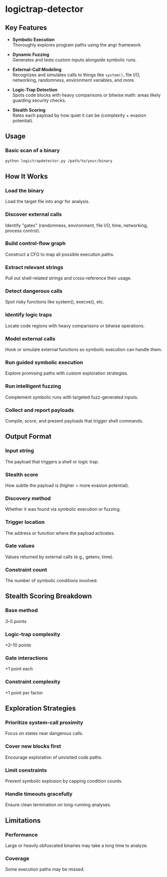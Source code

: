 # logictrap-detector

## Key Features

- **Symbolic Execution**  
  Thoroughly explores program paths using the angr framework.

- **Dynamic Fuzzing**  
  Generates and tests custom inputs alongside symbolic runs.

- **External-Call Modeling**  
  Recognizes and simulates calls to things like `system()`, file I/O, networking, randomness, environment variables, and more.

- **Logic-Trap Detection**  
  Spots code blocks with heavy comparisons or bitwise math: areas likely guarding security checks.

- **Stealth Scoring**  
  Rates each payload by how quiet it can be (complexity + evasion potential).

## Usage

### Basic scan of a binary
```bash
python logictrapdetector.py /path/to/your/binary
```

## How It Works

### Load the binary
Load the target file into angr for analysis.

### Discover external calls
Identify "gates" (randomness, environment, file I/O, time, networking, process control).

### Build control-flow graph
Construct a CFG to map all possible execution paths.

### Extract relevant strings
Pull out shell-related strings and cross-reference their usage.

### Detect dangerous calls
Spot risky functions like system(), execve(), etc.

### Identify logic traps
Locate code regions with heavy comparisons or bitwise operations.

### Model external calls
Hook or simulate external functions so symbolic execution can handle them.

### Run guided symbolic execution
Explore promising paths with custom exploration strategies.

### Run intelligent fuzzing
Complement symbolic runs with targeted fuzz-generated inputs.

### Collect and report payloads
Compile, score, and present payloads that trigger shell commands.

## Output Format

### Input string
The payload that triggers a shell or logic trap.

### Stealth score
How subtle the payload is (higher = more evasion potential).

### Discovery method
Whether it was found via symbolic execution or fuzzing.

### Trigger location
The address or function where the payload activates.

### Gate values
Values returned by external calls (e.g., getenv, time).

### Constraint count
The number of symbolic conditions involved.

## Stealth Scoring Breakdown

### Base method
3–5 points

### Logic-trap complexity
+2–10 points

### Gate interactions
+1 point each

### Constraint complexity
+1 point per factor

## Exploration Strategies

### Prioritize system-call proximity
Focus on states near dangerous calls.

### Cover new blocks first
Encourage exploration of unvisited code paths.

### Limit constraints
Prevent symbolic explosion by capping condition counts.

### Handle timeouts gracefully
Ensure clean termination on long-running analyses.

## Limitations

### Performance
Large or heavily obfuscated binaries may take a long time to analyze.

### Coverage
Some execution paths may be missed.